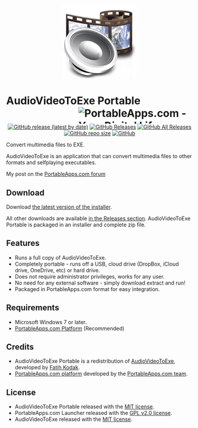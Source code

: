 <p align="center">
	<img src="./AudioVideoToExePortable/App/AppInfo/appicon_256.png" width="200" alt="AudioVideoToExe logo" title="AudioVideoToExe logo" />
</p>

# AudioVideoToExe Portable<a href="https://portableapps.com/"><img src="https://cdn.portableapps.com/portableapps.com_1546.png" width="309" height="45" alt="PortableApps.com - Your Digital Life, Anywhere" title="PortableApps.com - Your Digital Life, Anywhere" align="right"></a>

<p align="center">
	<a href="https://github.com/Makazzz/AudioVideoToExePortable/releases/latest"><img alt="GitHub release (latest by date)" src="https://img.shields.io/github/v/release/Makazzz/AudioVideoToExePortable?color=A4B1D8&logo=**Choose**"></a>
	<a href="https://github.com/Makazzz/AudioVideoToExePortable/releases/latest"><img alt="GitHub Releases" src="https://img.shields.io/github/downloads/Makazzz/AudioVideoToExePortable/latest/total?color=1A274D"></a>
	<a href="https://github.com/Makazzz/AudioVideoToExePortable/releases"><img alt="GitHub All Releases" src="https://img.shields.io/github/downloads/Makazzz/AudioVideoToExePortable/total?color=A4B1D8"></a>
	<a href="https://github.com/Makazzz/AudioVideoToExePortable"><img alt="GitHub repo size" src="https://img.shields.io/github/repo-size/Makazzz/AudioVideoToExePortable?color=1A274D"></a>
	<a href="https://raw.githubusercontent.com/Makazzz/AudioVideoToExePortable/master/LICENSE"><img alt="GitHub" src="https://img.shields.io/github/license/Makazzz/AudioVideoToExePortable?color=A4B1D8"></a>
</p>

Convert multimedia files to EXE.

AudioVideoToExe is an application that can convert multimedia files to other formats and selfplaying executables.

My post on the [PortableApps.com forum](https://portableapps.com/node/61306)

## Download

Download [the latest version of the installer][D1].

All other downloads are available [in the Releases section][D2]. AudioVideoToExe Portable
is packaged in an installer and complete zip file.

[D1]: https://github.com/Makazzz/AudioVideoToExePortable/releases/latest
[D2]: https://github.com/Makazzz/AudioVideoToExePortable/releases

## Features

*	Runs a full copy of AudioVideoToExe.
*	Completely portable - runs off a USB, cloud drive (DropBox, iCloud drive, OneDrive, etc) or hard drive.
*	Does not require administrator privileges, works for any user.
*	No need for any external software - simply download extract and run!
*	Packaged in PortableApps.com format for easy integration.

## Requirements

*	Microsoft Windows 7 or later.
*	[PortableApps.com Platform](https://PortableApps.com/download) (Recommended)

## Credits

*	AudioVideoToExe Portable is a redistribution of [AudioVideoToExe](https://github.com/99fk/AudioVideo-To-Exe-Downloader), developed by [Fatih Kodak](https://github.com/99fk).
*	[PortableApps.com platform](https://PortableApps.com/download) developed by the [PortableApps.com team](https://PortableApps.com).

## License

*	AudioVideoToExe Portable released with the [MIT license](https://raw.githubusercontent.com/Makazzz/AudioVideoToExePortable/master/LICENSE).
*	PortableApps.com Launcher released with the [GPL v2.0 license](https://raw.githubusercontent.com/Makazzz/AudioVideoToExePortable/master/AudioVideoToExePortable/Other/Source/LauncherLicense.txt).
*	AudioVideoToExe released with the [MIT license](https://raw.githubusercontent.com/Makazzz/AudioVideoToExePortable/master/AudioVideoToExePortable/App/AudioVideoToExe/license.txt).
